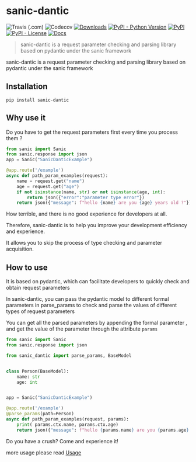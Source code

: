 # sanic-dantic
![Travis (.com)](https://img.shields.io/travis/com/miss85246/sanic-dantic?logo=travis)
![Codecov](https://img.shields.io/codecov/c/github/miss85246/sanic-dantic?color=33CC33&logo=codecov)
[![Downloads](https://static.pepy.tech/personalized-badge/sanic-dantic?period=total&units=international_system&left_color=grey&right_color=brightgreen&left_text=Downloads)](https://pepy.tech/project/sanic-dantic)
[![PyPI - Python Version](https://img.shields.io/pypi/pyversions/sanic-dantic)](https://pypi.org/project/sanic-dantic/)
[![PyPI](https://img.shields.io/pypi/v/sanic-dantic)](https://pypi.org/project/sanic-dantic/)
[![PyPI - License](https://img.shields.io/pypi/l/sanic-dantic)](https://pypi.org/project/sanic-dantic/)
[![Docs](https://img.shields.io/badge/docs-passing-brightgreen)](https://miss85246.github.io/sanic-dantic/)
> sanic-dantic is a request parameter checking and parsing library based on pydantic under the sanic framework

sanic-dantic is a request parameter checking and parsing library based on pydantic under the sanic framework

## Installation
```shell
pip install sanic-dantic
```

## Why use it
Do you have to get the request parameters first every time you process them ?
```python
from sanic import Sanic
from sanic.response import json
app = Sanic("SanicDanticExample")

@app.route('/example')
async def path_param_examples(request):
    name = request.get("name")
    age = request.get("age")
    if not isinstance(name, str) or not isinstance(age, int):
        return json({"error":"parameter type error"})
    return json({"message": f"hello {name} are you {age} years old ?"})
```
How terrible, and there is no good experience for developers at all.

Therefore, sanic-dantic is to help you improve your development efficiency and experience.

It allows you to skip the process of type checking and parameter acquisition.

## How to use

It is based on pydantic, which can facilitate developers to quickly check and obtain request parameters

In sanic-dantic, you can pass the pydantic model to different formal parameters in parse_params to check and parse the values of different types of request parameters

You can get all the parsed parameters by appending the formal parameter , and get the value of the parameter through the attribute `params`

```python
from sanic import Sanic
from sanic.response import json

from sanic_dantic import parse_params, BaseModel


class Person(BaseModel):
    name: str
    age: int


app = Sanic("SanicDanticExample")

@app.route('/example')
@parse_params(path=Person)
async def path_param_examples(request, params):
    print( params.ctx.name, params.ctx.age)
    return json({"message": f"hello {params.name} are you {params.age} years old ?"})
```

Do you have a crush? Come and experience it! 

more usage please read [Usage](https://miss85246.github.io/sanic-dantic/SimpleUsage/)